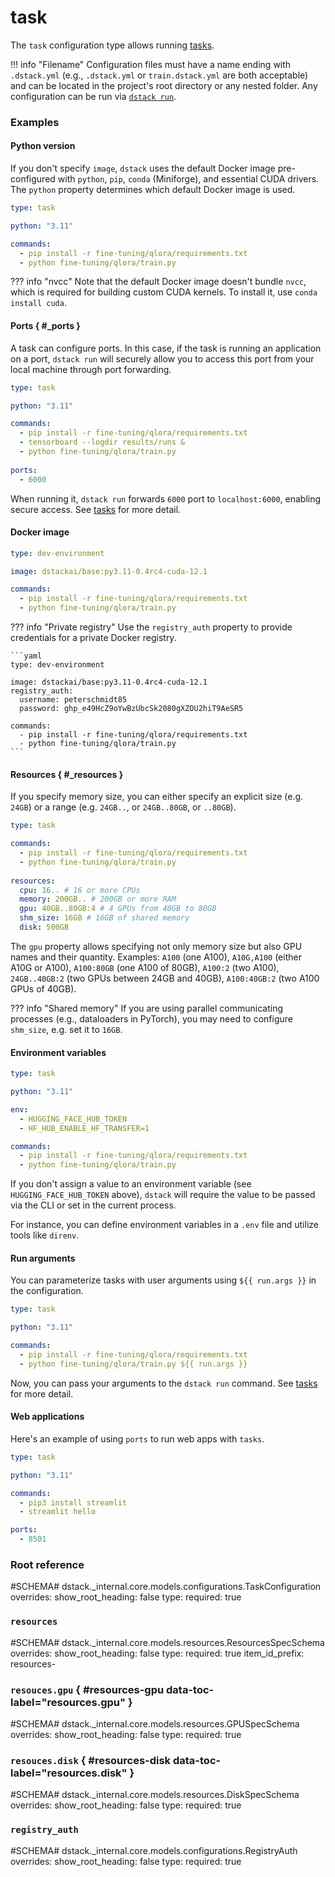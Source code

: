 # task

The `task` configuration type allows running [tasks](../../concepts/tasks.md).

!!! info "Filename"
    Configuration files must have a name ending with `.dstack.yml` (e.g., `.dstack.yml` or `train.dstack.yml` are both acceptable)
    and can be located in the project's root directory or any nested folder.
    Any configuration can be run via [`dstack run`](../cli/index.md#dstack-run).

### Examples

#### Python version

If you don't specify `image`, `dstack` uses the default Docker image pre-configured with 
`python`, `pip`, `conda` (Miniforge), and essential CUDA drivers. 
The `python` property determines which default Docker image is used.

<div editor-title="train.dstack.yml"> 

```yaml
type: task

python: "3.11"

commands:
  - pip install -r fine-tuning/qlora/requirements.txt
  - python fine-tuning/qlora/train.py
```

</div>

??? info "nvcc"
    Note that the default Docker image doesn't bundle `nvcc`, which is required for building custom CUDA kernels. 
    To install it, use `conda install cuda`.

#### Ports { #_ports }

A task can configure ports. In this case, if the task is running an application on a port, `dstack run` 
will securely allow you to access this port from your local machine through port forwarding.

<div editor-title="train.dstack.yml"> 

```yaml
type: task

python: "3.11"

commands:
  - pip install -r fine-tuning/qlora/requirements.txt
  - tensorboard --logdir results/runs &
  - python fine-tuning/qlora/train.py
  
ports:
  - 6000
```

</div>

When running it, `dstack run` forwards `6000` port to `localhost:6000`, enabling secure access.
See [tasks](../../concepts/tasks.md#configure-ports) for more detail.

#### Docker image

<div editor-title=".dstack.yml"> 

```yaml
type: dev-environment

image: dstackai/base:py3.11-0.4rc4-cuda-12.1

commands:
  - pip install -r fine-tuning/qlora/requirements.txt
  - python fine-tuning/qlora/train.py
```

</div>

??? info "Private registry"
    Use the `registry_auth` property to provide credentials for a private Docker registry.

    ```yaml
    type: dev-environment
    
    image: dstackai/base:py3.11-0.4rc4-cuda-12.1
    registry_auth:
      username: peterschmidt85
      password: ghp_e49HcZ9oYwBzUbcSk2080gXZOU2hiT9AeSR5
    
    commands:
      - pip install -r fine-tuning/qlora/requirements.txt
      - python fine-tuning/qlora/train.py
    ```

#### Resources { #_resources }

If you specify memory size, you can either specify an explicit size (e.g. `24GB`) or a 
range (e.g. `24GB..`, or `24GB..80GB`, or `..80GB`).

<div editor-title=".dstack.yml"> 

```yaml
type: task

commands:
  - pip install -r fine-tuning/qlora/requirements.txt
  - python fine-tuning/qlora/train.py
  
resources:
  cpu: 16.. # 16 or more CPUs
  memory: 200GB.. # 200GB or more RAM
  gpu: 40GB..80GB:4 # 4 GPUs from 40GB to 80GB
  shm_size: 16GB # 16GB of shared memory
  disk: 500GB
```

</div>

The `gpu` property allows specifying not only memory size but also GPU names
and their quantity. Examples: `A100` (one A100), `A10G,A100` (either A10G or A100), 
`A100:80GB` (one A100 of 80GB), `A100:2` (two A100), `24GB..40GB:2` (two GPUs between 24GB and 40GB), 
`A100:40GB:2` (two A100 GPUs of 40GB).

??? info "Shared memory"
    If you are using parallel communicating processes (e.g., dataloaders in PyTorch), you may need to configure 
    `shm_size`, e.g. set it to `16GB`.

#### Environment variables

<div editor-title="train.dstack.yml"> 

```yaml
type: task

python: "3.11"

env:
  - HUGGING_FACE_HUB_TOKEN
  - HF_HUB_ENABLE_HF_TRANSFER=1

commands:
  - pip install -r fine-tuning/qlora/requirements.txt
  - python fine-tuning/qlora/train.py
```

</div>

If you don't assign a value to an environment variable (see `HUGGING_FACE_HUB_TOKEN` above), 
`dstack` will require the value to be passed via the CLI or set in the current process.

For instance, you can define environment variables in a `.env` file and utilize tools like `direnv`.

#### Run arguments

You can parameterize tasks with user arguments using `${{ run.args }}` in the configuration.

<div editor-title="train.dstack.yml"> 

```yaml
type: task

python: "3.11"

commands:
  - pip install -r fine-tuning/qlora/requirements.txt
  - python fine-tuning/qlora/train.py ${{ run.args }}
```

</div>

Now, you can pass your arguments to the `dstack run` command. 
See [tasks](../../concepts/tasks.md#parametrize-tasks) for more detail.

#### Web applications

Here's an example of using `ports` to run web apps with `tasks`. 

<div editor-title="app.dstack.yml"> 

```yaml
type: task

python: "3.11"

commands:
  - pip3 install streamlit
  - streamlit hello

ports: 
  - 8501

```

</div>

### Root reference

#SCHEMA# dstack._internal.core.models.configurations.TaskConfiguration
    overrides:
      show_root_heading: false
      type:
        required: true

### `resources`

#SCHEMA# dstack._internal.core.models.resources.ResourcesSpecSchema
    overrides:
      show_root_heading: false
      type:
        required: true
      item_id_prefix: resources-

### `resouces.gpu` { #resources-gpu data-toc-label="resources.gpu" }

#SCHEMA# dstack._internal.core.models.resources.GPUSpecSchema
    overrides:
      show_root_heading: false
      type:
        required: true

### `resouces.disk` { #resources-disk data-toc-label="resources.disk" }

#SCHEMA# dstack._internal.core.models.resources.DiskSpecSchema
    overrides:
      show_root_heading: false
      type:
        required: true

### `registry_auth`

#SCHEMA# dstack._internal.core.models.configurations.RegistryAuth
    overrides:
      show_root_heading: false
      type:
        required: true
